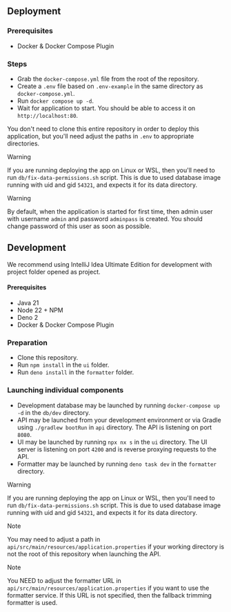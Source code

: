 ## Deployment
### Prerequisites
- Docker & Docker Compose Plugin

### Steps
- Grab the `docker-compose.yml` file from the root of the repository.
- Create a `.env` file based on `.env-example` in the same directory as `docker-compose.yml`.
- Run `docker compose up -d`.
- Wait for application to start. You should be able to access it on `http://localhost:80`.

You don't need to clone this entire repository in order to deploy this application, but you'll need adjust the paths in `.env` to appropriate directories.

> [!WARNING]
> If you are running deploying the app on Linux or WSL, then you'll need to run `db/fix-data-permissions.sh` script. This is due to used database image running with uid and gid `54321`, and expects it for its data directory.

> [!WARNING]
> By default, when the application is started for first time, then admin user with username `admin` and password `adminpass` is created. You should change password of this user as soon as possible.

## Development
We recommend using IntelliJ Idea Ultimate Edition for development with project folder opened as project.

#### Prerequisites
- Java 21
- Node 22 + NPM
- Deno 2
- Docker & Docker Compose Plugin

### Preparation
- Clone this repository.
- Run `npm install` in the `ui` folder.
- Run `deno install` in the `formatter` folder.

### Launching individual components
- Development database may be launched by running `docker-compose up -d` in the `db/dev` directory.
- API may be launched from your development environment or via Gradle using `./gradlew bootRun` in `api` directory. The API is listening on port `8080`.
- UI may be launched by running `npx nx s` in the `ui` directory. The UI server is listening on port `4200` and is reverse proxying requests to the API.
- Formatter may be launched by running `deno task dev` in the `formatter` directory.

> [!WARNING]
> If you are running deploying the app on Linux or WSL, then you'll need to run `db/fix-data-permissions.sh` script. This is due to used database image running with uid and gid `54321`, and expects it for its data directory.

> [!NOTE]
> You may need to adjust a path in `api/src/main/resources/application.properties` if your working directory is not the root of this repository when launching the API.

> [!NOTE]
> You NEED to adjust the formatter URL in `api/src/main/resources/application.properties` if you want to use the formatter service. If this URL is not specified, then the fallback trimming formatter is used.
